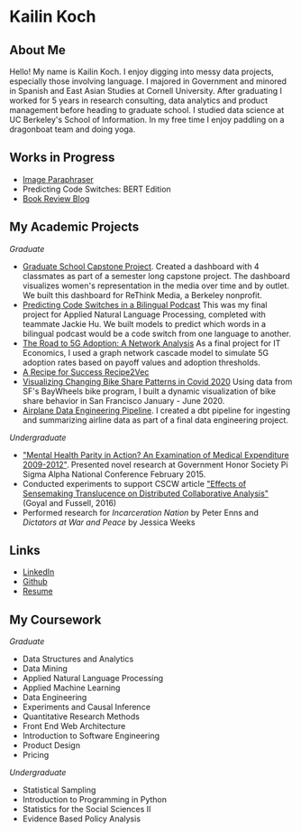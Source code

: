 # Kailin Koch

## About Me

Hello! My name is Kailin Koch. I enjoy digging into messy data projects, especially those involving language. I majored in Government and minored in Spanish and East Asian Studies at Cornell University.  After graduating I worked for 5 years in research consulting, data analytics and product management before heading to graduate school. I studied data science at UC Berkeley's School of Information. In my free time I enjoy paddling on a dragonboat team and doing yoga.

## Works in Progress
- [Image Paraphraser](https://github.com/kailinkoch/image-paraphraser#readme) 
- Predicting Code Switches: BERT Edition
- [Book Review Blog](https://armchairfinancialcrimes.blogspot.com/?zx=18f813f1db17fdde)

## My Academic Projects
_Graduate_
- [Graduate School Capstone Project](https://gjkls-mims.github.io/capstone-website/). Created a dashboard with 4 classmates as part of a semester long capstone project. The dashboard visualizes women's representation in the media over time and by outlet. We built this dashboard for ReThink Media, a Berkeley nonprofit. 
- [Predicting Code Switches in a Bilingual Podcast](https://github.com/kailinkoch/info-256/blob/main/KailinKoch_CodeSwitchPredictions%20(2).pdf) This was my final project for Applied Natural Language Processing, completed with teammate Jackie Hu. We built models to predict which words in a bilingual podcast would be a code switch from one language to another.
- [The Road to 5G Adoption: A Network Analysis](https://kailinkoch.github.io/network-5G/) As a final project for IT Economics, I used a graph network cascade model to simulate 5G adoption rates based on payoff values and adoption thresholds. 
- [A Recipe for Success Recipe2Vec](https://github.com/kailinkoch/recipe-word2vec/blob/main/recipe_for_success_presentaiton.pdf)
- [Visualizing Changing Bike Share Patterns in Covid 2020](https://github.com/kailinkoch/baywheels-project/wiki/Insights-from-baywheels-project) Using data from SF's BayWheels bike program, I built a dynamic visualization of bike share behavior in San Francisco January - June 2020. 
- [Airplane Data Engineering Pipeline](https://kailinkoch.github.io/airline-dbt/). I created a dbt pipeline for ingesting and summarizing airline data as part of a final data engineering project.

_Undergraduate_
- ["Mental Health Parity in Action? An Examination of Medical Expenditure 2009-2012"](https://github.com/kailinkoch/kailin-website/blob/main/Mental%20Health%20Parity%20in%20Action_%20An%20Examination%20of%20Medical%20Expenditure%202009-2012.docx.pdf). Presented novel research at Government Honor Society Pi Sigma Alpha National Conference February 2015.
- Conducted experiments to support CSCW article ["Effects of Sensemaking Translucence on Distributed Collaborative Analysis"](http://www.teshgoyal.info/Goyal_CSCW2016_preprint.pdf) (Goyal and Fussell, 2016)
- Performed research for _Incarceration Nation_ by Peter Enns and _Dictators at War and Peace_ by Jessica Weeks


## Links
* [LinkedIn](https://www.linkedin.com/in/kailin-koch2/)
* [Github](https://github.com/kailinkoch)
* [Resume](https://github.com/kailinkoch/kailin-website/blob/main/Kailin%20Resume%207.5.22.pdf)

## My Coursework
_Graduate_
* Data Structures and Analytics
* Data Mining
* Applied Natural Language Processing
* Applied Machine Learning
* Data Engineering
* Experiments and Causal Inference
* Quantitative Research Methods
* Front End Web Architecture
* Introduction to Software Engineering
* Product Design
* Pricing

_Undergraduate_
* Statistical Sampling
* Introduction to Programming in Python
* Statistics for the Social Sciences II
* Evidence Based Policy Analysis 
